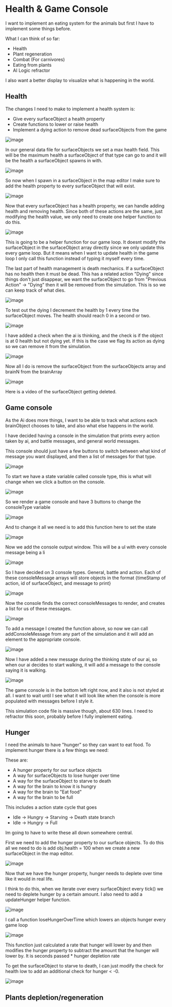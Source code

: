 
# Health & Game Console

I want to implement an eating system for the animals but first I have to implement some things before.

What I can think of so far:
* Health 
* Plant regeneration
* Combat (For carnivores)
* Eating from plants 
* AI Logic refractor

I also want a better display to visualize what is happening in the world.

## Health

The changes I need to make to implement a health system is:
* Give every surfaceObject a health property
* Create functions to lower or raise health
* Implement a dying action to remove dead surfaceObjects from the game



![image](maxHealthData)

In our general data file for surfaceObjects we set a max health field. This will be the maximum health a surfaceObject of that type can go to and it will be the health a surfaceObject spawns in with.

![image](addingHealth)

So now when I spawn in a surfaceObject in the map editor I make sure to add the health property to every surfaceObject that will exist.

![image](healthProperty)

Now that every surfaceObject has a health property, we can handle adding health and removing health. Since both of these actions are the same, just modifying the health value, we only need to create one helper function to do this.

![image](updateHealth)

This is going to be a helper function for our game loop. It doesnt modify the surfaceObject in the surfaceObject array directly since we only update this every game loop. But it means when I want to update health in the game loop I only call this function instead of typing it myself every time.

The last part of health management is death mechanics. If a surfaceObject has no health then it must be dead. This has a related action "Dying" since things don't just disappear, we want the surfaceObject to go from "Previous Action" -> "Dying" then it will be removed from the simulation. This is so we can keep track of what dies.

![image](kill)

To test out the dying I decrement the health by 1 every time the surfaceObject moves. The health should reach 0 in a second or two.

![image](thinking)

I have added a check when the ai is thinking, and the check is if the object is at 0 health but not dying yet. If this is the case we flag its action as dying so we can remove it from the simulation.

![image](dying)

Now all I do is remove the surfaceObject from the surfaceObjects array and brainN from the brainArray

![image](death.gif)

Here is a video of the surfaceObject getting deleted. 

## Game console

As the Ai does more things, I want to be able to track what actions each brainObject chooses to take, and also what else happens in the world.

I have decided having a console in the simulation that prints every action taken by ai, and battle messages, and general world messages.

This console should just have a few buttons to switch between what kind of message you want displayed, and then a list of messages for that type.

![image](changeCOnsoleType)

To start we have a state variable called console type, this is what will change when we click a button on the console. 

![image](gameConsole)

So we render a game console and have 3 buttons to change the consoleType variable

![image](changeConsoleType1)

And to change it all we need is to add this function here to set the state

![image](prerender)

Now we add the console output window. This will be a ul with every console message being a li

![image](consoleTypes)

So I have decided on 3 console types. General, battle and action. Each of these consoleMessage arrays will store objects in the format {timeStamp of action, id of surfaceObject, and message to print}

![image](renderConsole)

Now the console finds the correct consoleMessages to render, and creates a list for us of these messages.

![image](addMessage)

To add a message I created the function above, so now we can call addConsoleMessage from any part of the simulation and it will add an element to the appropriate console.

![image](newMessage)

Now I have added a new message during the thinking state of our ai, so when our ai decides to start walking, it will add a message to the console saying it is walking.

![image](consoleFUll)

The game console is in the bottom left right now, and it also is not styled at all. I want to wait until I see what it will look like when the console is more populated with messages before I style it.

This simulation code file is massive though, about 630 lines. I need to refractor this soon, probably before I fully implement eating.

## Hunger

I need the animals to have "hunger" so they can want to eat food. To implement hunger there is a few things we need:

These are:
* A hunger property for our surface objects
* A way for surfaceObjects to lose hunger over time
* A way for the surfaceObject to starve to death
* A way for the brain to know it is hungry
* A way for the brain to "Eat food"
* A way for the brain to be full

This includes a action state cycle that goes
- Idle -> Hungry -> Starving -> Death state branch
- Idle -> Hungry -> Full

Im going to have to write these all down somewhere central.

First we need to add the hunger property to our surface objects. To do this all we need to do is add obj.health = 100 when we create a new surfaceObject in the map editor.

![image](hunger)

Now that we have the hunger property, hunger needs to deplete over time like it would in real life. 

I think to do this, when we iterate over every surfaceObject every tick() we need to deplete hunger by a certain amount. 
I also need to add a updateHunger helper function.

![image](loop)

I call a function loseHungerOverTime which lowers an objects hunger every game loop

![image](hungerDeplete)

This function just calculated a rate that hunger will lower by and then modifies the hunger property to subtract the amount that the hunger will lower by. It is seconds passed * hunger depletion rate

To get the surfaceObject to starve to death, I can just modify the check for health low to add an additional check for hunger < -0.

![image](starvedToDeath)

## Plants depletion/regeneration

